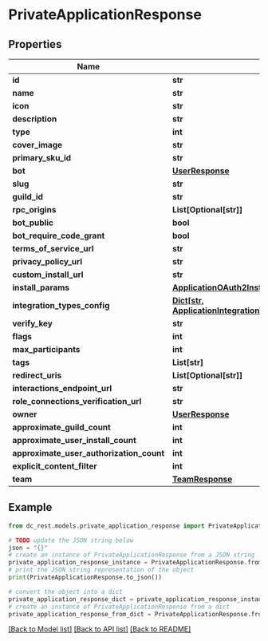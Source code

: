# PrivateApplicationResponse


## Properties

Name | Type | Description | Notes
------------ | ------------- | ------------- | -------------
**id** | **str** |  | 
**name** | **str** |  | 
**icon** | **str** |  | [optional] 
**description** | **str** |  | 
**type** | **int** |  | [optional] 
**cover_image** | **str** |  | [optional] 
**primary_sku_id** | **str** |  | [optional] 
**bot** | [**UserResponse**](UserResponse.md) |  | [optional] 
**slug** | **str** |  | [optional] 
**guild_id** | **str** |  | [optional] 
**rpc_origins** | **List[Optional[str]]** |  | [optional] 
**bot_public** | **bool** |  | [optional] 
**bot_require_code_grant** | **bool** |  | [optional] 
**terms_of_service_url** | **str** |  | [optional] 
**privacy_policy_url** | **str** |  | [optional] 
**custom_install_url** | **str** |  | [optional] 
**install_params** | [**ApplicationOAuth2InstallParamsResponse**](ApplicationOAuth2InstallParamsResponse.md) |  | [optional] 
**integration_types_config** | [**Dict[str, ApplicationIntegrationTypeConfigurationResponse]**](ApplicationIntegrationTypeConfigurationResponse.md) |  | [optional] 
**verify_key** | **str** |  | 
**flags** | **int** |  | 
**max_participants** | **int** |  | [optional] 
**tags** | **List[str]** |  | [optional] 
**redirect_uris** | **List[Optional[str]]** |  | 
**interactions_endpoint_url** | **str** |  | [optional] 
**role_connections_verification_url** | **str** |  | [optional] 
**owner** | [**UserResponse**](UserResponse.md) |  | 
**approximate_guild_count** | **int** |  | [optional] 
**approximate_user_install_count** | **int** |  | 
**approximate_user_authorization_count** | **int** |  | 
**explicit_content_filter** | **int** |  | 
**team** | [**TeamResponse**](TeamResponse.md) |  | [optional] 

## Example

```python
from dc_rest.models.private_application_response import PrivateApplicationResponse

# TODO update the JSON string below
json = "{}"
# create an instance of PrivateApplicationResponse from a JSON string
private_application_response_instance = PrivateApplicationResponse.from_json(json)
# print the JSON string representation of the object
print(PrivateApplicationResponse.to_json())

# convert the object into a dict
private_application_response_dict = private_application_response_instance.to_dict()
# create an instance of PrivateApplicationResponse from a dict
private_application_response_from_dict = PrivateApplicationResponse.from_dict(private_application_response_dict)
```
[[Back to Model list]](../README.md#documentation-for-models) [[Back to API list]](../README.md#documentation-for-api-endpoints) [[Back to README]](../README.md)


